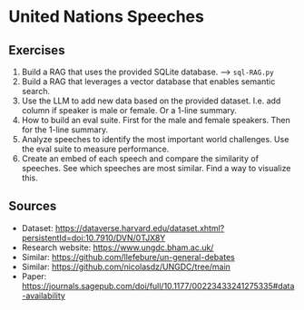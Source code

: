 # United Nations Speeches

## Exercises

1. Build a RAG that uses the provided SQLite database. --> `sql-RAG.py`
2. Build a RAG that leverages a vector database that enables semantic search.
3. Use the LLM to add new data based on the provided dataset. I.e. add column if speaker is male or female. Or a 1-line summary.
4. How to build an eval suite. First for the male and female speakers. Then for the 1-line summary.
5. Analyze speeches to identify the most important world challenges. Use the eval suite to measure performance.
6. Create an embed of each speech and compare the similarity of speeches. See which speeches are most similar. Find a way to visualize this.

## Sources

- Dataset: https://dataverse.harvard.edu/dataset.xhtml?persistentId=doi:10.7910/DVN/0TJX8Y
- Research website: https://www.ungdc.bham.ac.uk/
- Similar: https://github.com/llefebure/un-general-debates
- Similar: https://github.com/nicolasdz/UNGDC/tree/main
- Paper: https://journals.sagepub.com/doi/full/10.1177/00223433241275335#data-availability
